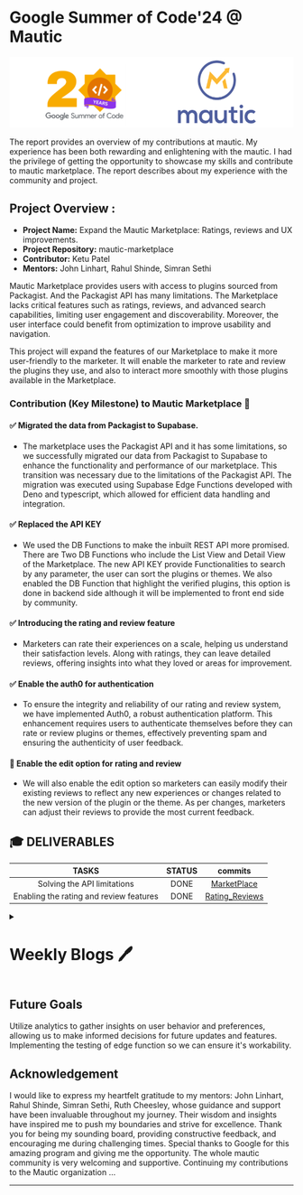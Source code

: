 # Google Summer of Code'24 @ Mautic


![GSoC'24 Mautic](/Image/Report.png)


The report provides an overview of my contributions at mautic. My experience has been both rewarding and enlightening with the mautic. I had the privilege of getting the opportunity to showcase my skills and contribute to mautic marketplace. The report describes about my experience with the community and project.

## Project Overview :

- **Project Name:** Expand the Mautic Marketplace: Ratings, reviews and UX improvements.
- **Project Repository:** mautic-marketplace
- **Contributor:** Ketu Patel
- **Mentors:** John Linhart, Rahul Shinde, Simran Sethi

Mautic Marketplace provides users with access to plugins sourced from Packagist. And the Packagist API has many limitations. The Marketplace lacks critical features such as ratings, reviews, and advanced search capabilities, limiting user engagement and discoverability. Moreover, the user interface could benefit from optimization to improve usability and navigation.

This project will expand the features of our Marketplace to make it more user-friendly to the marketer. It will enable the marketer to rate and review the plugins they use, and also to interact more smoothly with those plugins available in the Marketplace.


### Contribution (Key Milestone) to Mautic Marketplace 🌟

#### ✅ Migrated the data from Packagist to Supabase.
- The marketplace uses the Packagist API and it has some limitations, so we successfully migrated our data from Packagist to Supabase to enhance the functionality and performance of our marketplace. This transition was necessary due to the limitations of the Packagist API. The migration was executed using Supabase Edge Functions developed with Deno and typescript, which allowed for efficient data handling and integration.

#### ✅ Replaced the API KEY 
- We used the DB Functions to make the inbuilt REST API more promised. There are Two DB Functions who include the List View and Detail View of the Marketplace. The new API KEY provide Functionalities to search by any parameter, the user can sort the plugins or themes. We also enabled the DB Function that highlight the verified plugins, this option is done in backend side although it will be implemented to front end side by community.

#### ✅ Introducing the rating and review feature
- Marketers can rate their experiences on a scale, helping us understand their satisfaction levels. Along with ratings, they can leave detailed reviews, offering insights into what they loved or areas for improvement.

#### ✅ Enable the auth0 for authentication
- To ensure the integrity and reliability of our rating and review system, we have implemented Auth0, a robust authentication platform. This enhancement requires users to authenticate themselves before they can rate or review plugins or themes, effectively preventing spam and ensuring the authenticity of user feedback.

#### 🔳 Enable the edit option for rating and review
- We will also enable the edit option so marketers can easily modify their existing reviews to reflect any new experiences or changes related to the new version of the plugin or the theme. As per changes, marketers can adjust their reviews to provide the most current feedback.

## 🎓 DELIVERABLES

| TASKS                         |             STATUS                  |               commits                   |
| :--------------: | :-------------------------------------------: |  :------------------------------------------------------------------: |
| Solving the API limitations |            DONE                     |     [MarketPlace](https://github.com/mautic/mautic-marketplace)                                  |
| Enabling the rating and review features |           DONE            |      [Rating_Reviews](https://github.com/mautic/marketplace-frontend)                                  |

<details>

<summary> <h1>Weekly Blogs
🖊️</h1> </summary>
<br>

- [Week 0](https://community.mautic.org/assemblies/gsoc/f/61/posts/13)
- [Week 1](https://community.mautic.org/assemblies/gsoc/f/61/posts/14)
- [Week 2](https://community.mautic.org/assemblies/gsoc/f/61/posts/33)
- [Week 3](https://community.mautic.org/assemblies/gsoc/f/61/posts/34)
- [Week 4](https://community.mautic.org/assemblies/gsoc/f/61/posts/37)
- [Week 5](https://community.mautic.org/assemblies/gsoc/f/61/posts/38)
- [Week 6](https://community.mautic.org/assemblies/gsoc/f/61/posts/39)
- [Week 7](https://community.mautic.org/assemblies/gsoc/f/61/posts/40)
- [Week 8](https://community.mautic.org/assemblies/gsoc/f/61/posts/41)
- [Week 9](https://community.mautic.org/assemblies/gsoc/f/61/posts/45)
- [Week 10](https://community.mautic.org/assemblies/gsoc/f/61/posts/47)
- [Week 11](https://community.mautic.org/assemblies/gsoc/f/61/posts/48)
- [Week 12](https://community.mautic.org/assemblies/gsoc/f/61/posts/50)
- [Week 13](https://community.mautic.org/assemblies/gsoc/f/61/posts/52)
- [Week 14](https://community.mautic.org/assemblies/gsoc/f/61/posts/53)

</details>

## Future Goals 

Utilize analytics to gather insights on user behavior and preferences, allowing us to make informed decisions for future updates and features. Implementing the testing of edge function so we can ensure it's workability.

## Acknowledgement

I would like to express my heartfelt gratitude to my mentors: John Linhart, Rahul Shinde, Simran Sethi, Ruth Cheesley, whose guidance and support have been invaluable throughout my journey. Their wisdom and insights have inspired me to push my boundaries and strive for excellence. Thank you for being my sounding board, providing constructive feedback, and encouraging me during challenging times. Special thanks to Google for this amazing program and giving me the opportunity. The whole mautic community is very welcoming and supportive. Continuing my contributions to the Mautic organization ...

***